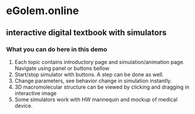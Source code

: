 <div class="w3-center">

# eGolem.online
## interactive digital textbook with simulators

</div>

### What you can do here in this demo
1. Each topic contains introductory page and simulation/animation page. Navigate using panel or buttons bellow
2. Start/stop simulator with buttons. A step can be done as well.
3. Change parameters, see behavior change in simulation instantly.
4. 3D macromolecular structure can be viewed by clicking and dragging in interactive image
5. Some simulators work with HW mannequin and mockup of medical device.

<bdl-carousel images="navigationleft.gif|navigationbottom.gif|simulatorstartstop.gif|3dstructure.gif" infos="Each topic contains introductory page and simulation/animation page. Navigate using panel| Got to previous or next page using buttons below each page. | Start/stop simulator with buttons. A step can be done as well|3D macromolecular structure can be viewed by clicking and dragging in interactive image" interval="20"></bdl-carousel>
